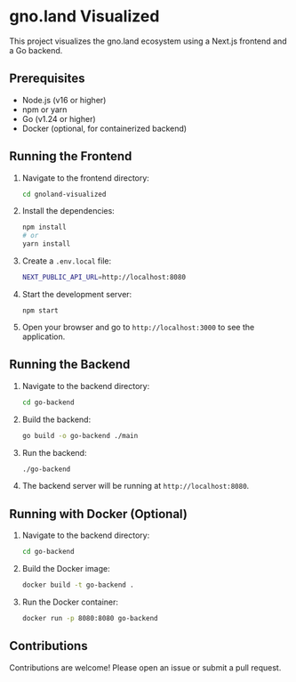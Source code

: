 # gno.land Visualized

This project visualizes the gno.land ecosystem using a Next.js frontend and a Go backend.

## Prerequisites

- Node.js (v16 or higher)
- npm or yarn
- Go (v1.24 or higher)
- Docker (optional, for containerized backend)

## Running the Frontend

1. Navigate to the frontend directory:
    ```sh
    cd gnoland-visualized
    ```

2. Install the dependencies:
    ```sh
    npm install
    # or
    yarn install
    ```

3. Create a `.env.local` file:
    ```sh
    NEXT_PUBLIC_API_URL=http://localhost:8080
    ```

4. Start the development server:
    ```
    npm start
    ```

5. Open your browser and go to `http://localhost:3000` to see the application.

## Running the Backend

1. Navigate to the backend directory:
    ```sh
    cd go-backend
    ```

2. Build the backend:
    ```sh
    go build -o go-backend ./main
    ```

3. Run the backend:
    ```sh
    ./go-backend
    ```

4. The backend server will be running at `http://localhost:8080`.

## Running with Docker (Optional)

1. Navigate to the backend directory:
    ```sh
    cd go-backend
    ```
2. Build the Docker image:
    ```sh
    docker build -t go-backend .
    ```
3. Run the Docker container:
    ```sh
    docker run -p 8080:8080 go-backend
    ```

## Contributions
Contributions are welcome! Please open an issue or submit a pull request.
